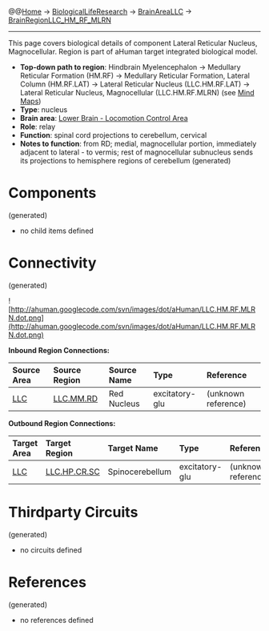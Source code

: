 @@[Home](Home.md) -> [BiologicalLifeResearch](BiologicalLifeResearch.md) -> [BrainAreaLLC](BrainAreaLLC.md) -> [BrainRegionLLC\_HM\_RF\_MLRN](BrainRegionLLC_HM_RF_MLRN.md)

---


This page covers biological details of component Lateral Reticular Nucleus, Magnocellular.
Region is part of aHuman target integrated biological model.

  * **Top-down path to region**: Hindbrain Myelencephalon -> Medullary Reticular Formation (HM.RF) -> Medullary Reticular Formation, Lateral Column (HM.RF.LAT) -> Lateral Reticular Nucleus (LLC.HM.RF.LAT) -> Lateral Reticular Nucleus, Magnocellular (LLC.HM.RF.MLRN) (see [Mind Maps](OverallMindMaps.md))
  * **Type**: nucleus
  * **Brain area**: [Lower Brain - Locomotion Control Area](BrainAreaLLC.md)
  * **Role**: relay
  * **Function**: spinal cord projections to cerebellum, cervical
  * **Notes to function**: from RD; medial, magnocellular portion, immediately adjacent to lateral - to vermis; rest of magnocellular subnucleus sends its projections to hemisphere regions of cerebellum
(generated)
# Components #
(generated)


  * no child items defined

# Connectivity #
(generated)


![http://ahuman.googlecode.com/svn/images/dot/aHuman/LLC.HM.RF.MLRN.dot.png](http://ahuman.googlecode.com/svn/images/dot/aHuman/LLC.HM.RF.MLRN.dot.png)

**Inbound Region Connections:**

| **Source Area** | **Source Region** | **Source Name** | **Type** | **Reference** |
|:----------------|:------------------|:----------------|:---------|:--------------|
| [LLC](BrainAreaLLC.md) | [LLC.MM.RD](BrainRegionLLC_MM_RD.md) | Red Nucleus     | excitatory-glu | (unknown reference) |

**Outbound Region Connections:**

| **Target Area** | **Target Region** | **Target Name** | **Type** | **Reference** |
|:----------------|:------------------|:----------------|:---------|:--------------|
| [LLC](BrainAreaLLC.md) | [LLC.HP.CR.SC](BrainRegionLLC_HP_CR_SC.md) | Spinocerebellum | excitatory-glu | (unknown reference) |

# Thirdparty Circuits #
(generated)

  * no circuits defined

# References #
(generated)

  * no references defined
